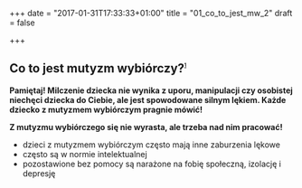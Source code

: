 +++
date = "2017-01-31T17:33:33+01:00"
title = "01_co_to_jest_mw_2"
draft = false

+++

Co to jest mutyzm wybiórczy?<sup><sub><sup><sub><sup>[1]</sup></sub></sup></sub></sup>
----------------------------

**Pamiętaj! Milczenie dziecka nie wynika z uporu, manipulacji czy osobistej niechęci dziecka do Ciebie, ale jest spowodowane silnym lękiem. Każde dziecko z mutyzmem wybiórczym pragnie mówić!**

**Z mutyzmu wybiórczego się nie wyrasta, ale trzeba nad nim pracować!**

* dzieci z mutyzmem wybiórczym często mają inne zaburzenia lękowe
* często są w normie intelektualnej
* pozostawione bez pomocy są narażone na fobię społeczną, izolację i depresję

[1]: http://www.mutyzm.org.pl/czym-jest-mutyzm/
